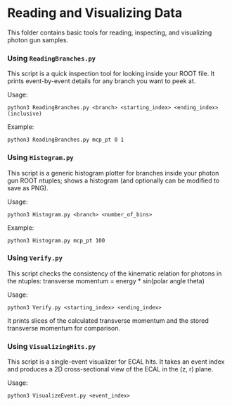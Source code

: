 # Reading and Visualizing Data

This folder contains basic tools for reading, inspecting, and visualizing photon gun samples.

### Using `ReadingBranches.py`
This script is a quick inspection tool for looking inside your ROOT file. It prints event-by-event details for any branch you want to peek at.

Usage:
```
python3 ReadingBranches.py <branch> <starting_index> <ending_index> (inclusive)
```
        
Example:
```
python3 ReadingBranches.py mcp_pt 0 1
```

### Using `Histogram.py`

This script is a generic histogram plotter for branches inside your photon gun ROOT ntuples; shows a histogram (and optionally can be modified to save as PNG).

Usage:
```
python3 Histogram.py <branch> <number_of_bins>
```
Example:
```
python3 Histogram.py mcp_pt 100
```

### Using `Verify.py`
This script checks the consistency of the kinematic relation for photons in the ntuples: transverse momentum = energy * sin(polar angle theta)

Usage:
```
python3 Verify.py <starting_index> <ending_index>
```

It prints slices of the calculated transverse momentum and the stored transverse momentum for comparison.

### Using `VisualizingHits.py`
This script is a single-event visualizer for ECAL hits. It takes an event index and produces a 2D cross-sectional view of the ECAL in the (z, r) plane.

Usage:
```
python3 VisualizeEvent.py <event_index>
```